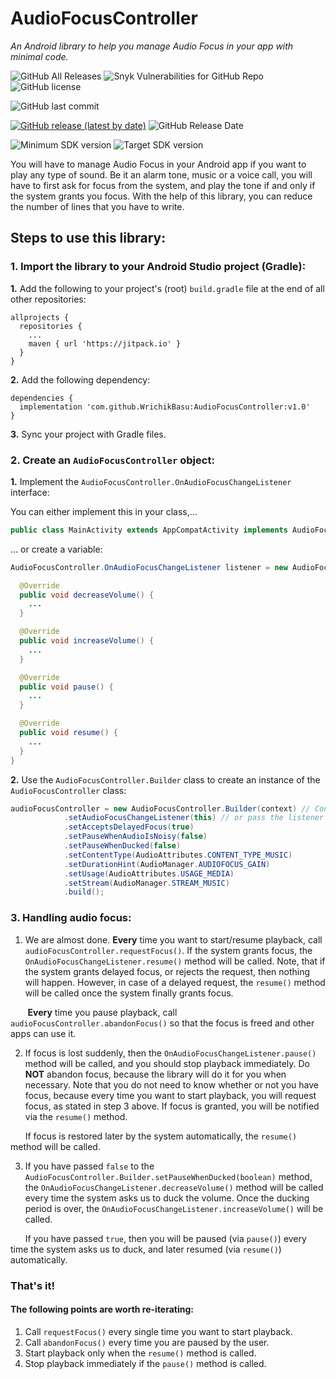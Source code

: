 # AudioFocusController
<i>An Android library to help you manage Audio Focus in your app with minimal code.</i>

![GitHub All Releases](https://img.shields.io/github/downloads/WrichikBasu/AudioFocusController/total)
![Snyk Vulnerabilities for GitHub Repo](https://img.shields.io/snyk/vulnerabilities/github/WrichikBasu/AudioFocusController)
![GitHub license](https://img.shields.io/github/license/WrichikBasu/AudioFocusController)

![GitHub last commit](https://img.shields.io/github/last-commit/WrichikBasu/AudioFocusController)

[![GitHub release (latest by date)](https://img.shields.io/github/v/release/WrichikBasu/AudioFocusController)](https://github.com/WrichikBasu/AudioFocusController/releases/latest)
![GitHub Release Date](https://img.shields.io/github/release-date/WrichikBasu/AudioFocusController)

![Minimum SDK version](https://img.shields.io/badge/minimum%20sdk%20version-Lollipop%20(API%2021)-brightgreen)
![Target SDK version](https://img.shields.io/badge/target%20sdk%20version-R%20(API%2030)-brightgreen)

You will have to manage Audio Focus in your Android app if you want to play any type of sound. Be it an alarm tone, music or a voice call, you will have to first ask for focus from the system, and play the tone if and only if the system grants you focus. With the help of this library, you can reduce the number of lines that you have to write.

## Steps to use this library:
### 1. Import the library to your Android Studio project (Gradle):
  **1.** Add the following to your project's (root) `build.gradle` file at the end of all other repositories:
```
allprojects {
  repositories {
    ...
    maven { url 'https://jitpack.io' }
  }
}
```

  **2.** Add the following dependency:
```
dependencies {
  implementation 'com.github.WrichikBasu:AudioFocusController:v1.0'
}
```

  **3.** Sync your project with Gradle files.

### 2. Create an `AudioFocusController` object:

  **1.** Implement the `AudioFocusController.OnAudioFocusChangeListener` interface:

You can either implement this in your class,...

```java
public class MainActivity extends AppCompatActivity implements AudioFocusController.OnAudioFocusChangeListener, ... { ... }
```

... or create a variable:

```java
AudioFocusController.OnAudioFocusChangeListener listener = new AudioFocusController.OnAudioFocusChangeListener() {

  @Override
  public void decreaseVolume() {
    ...
  }

  @Override
  public void increaseVolume() {
    ...
  }

  @Override
  public void pause() {
    ...
  }

  @Override
  public void resume() {
    ...
  }
}
```

  **2.** Use the `AudioFocusController.Builder` class to create an instance of the `AudioFocusController` class:

```java
audioFocusController = new AudioFocusController.Builder(context) // Context must be passed
            .setAudioFocusChangeListener(this) // or pass the listener variable created above
            .setAcceptsDelayedFocus(true)
            .setPauseWhenAudioIsNoisy(false)
            .setPauseWhenDucked(false)
            .setContentType(AudioAttributes.CONTENT_TYPE_MUSIC)
            .setDurationHint(AudioManager.AUDIOFOCUS_GAIN)
            .setUsage(AudioAttributes.USAGE_MEDIA)
            .setStream(AudioManager.STREAM_MUSIC)
            .build();
```

### 3. Handling audio focus:
  
1. We are almost done. **Every** time you want to start/resume playback, call `audioFocusController.requestFocus()`. If the system grants focus, the `OnAudioFocusChangeListener.resume()` method will be called. Note, that if the system grants delayed focus, or rejects the request, then nothing will happen. However, in case of a delayed request, the `resume()` method will be called once the system finally grants focus.

&nbsp;&nbsp;&nbsp;&nbsp;&nbsp;&nbsp;&nbsp;**Every** time you pause playback, call `audioFocusController.abandonFocus()` so that the focus is freed and other apps can use it.

2. If focus is lost suddenly, then the `OnAudioFocusChangeListener.pause()` method will be called, and you should stop playback immediately. Do **NOT** abandon focus, because the library will do it for you when necessary. Note that you do not need to know whether or not you have focus, because every time you want to start playback, you will request focus, as stated in step 3 above. If focus is granted, you will be notified via the `resume()` method.

&nbsp;&nbsp;&nbsp;&nbsp;&nbsp;&nbsp;If focus is restored later by the system automatically, the `resume()` method will be called.

3. If you have passed `false` to the `AudioFocusController.Builder.setPauseWhenDucked(boolean)` method, the `OnAudioFocusChangeListener.decreaseVolume()` method will be called every time the system asks us to duck the volume. Once the ducking period is over, the `OnAudioFocusChangeListener.increaseVolume()` will be called.

&nbsp;&nbsp;&nbsp;&nbsp;&nbsp;&nbsp;If you have passed `true`, then you will be paused (via `pause()`) every time the system asks us to duck, and later resumed (via `resume()`) automatically.

### That's it!

#### The following points are worth re-iterating:
1. Call `requestFocus()` every single time you want to start playback.
1. Call `abandonFocus()` every time you are paused by the user.
1. Start playback only when the `resume()` method is called.
1. Stop playback immediately if the `pause()` method is called.
